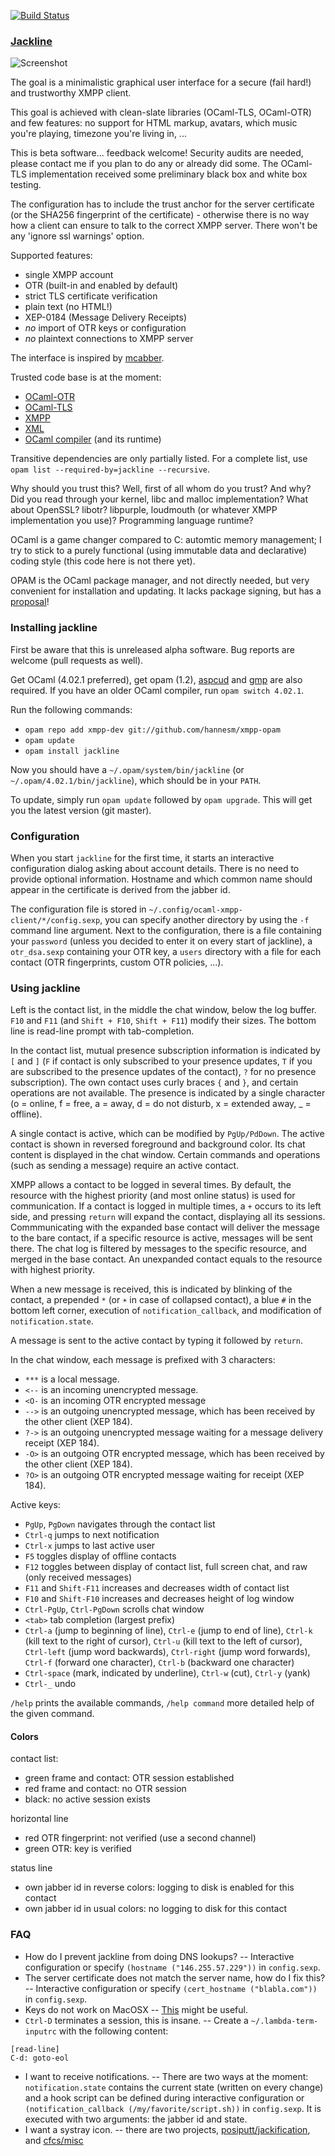 [![Build Status](https://travis-ci.org/hannesm/jackline.svg?branch=master)](https://travis-ci.org/hannesm/jackline)

### [Jackline](https://en.wikipedia.org/wiki/Jackline)

![Screenshot](http://berlin.ccc.de/~hannes/jackline.png)

The goal is a minimalistic graphical user interface for a secure (fail
hard!) and trustworthy XMPP client.

This goal is achieved with clean-slate libraries (OCaml-TLS,
OCaml-OTR) and few features: no support for HTML markup, avatars,
which music you're playing, timezone you're living in, ...

This is beta software... feedback welcome!  Security audits are
needed, please contact me if you plan to do any or already did some.
The OCaml-TLS implementation received some preliminary black box and
white box testing.

The configuration has to include the trust anchor for the server
certificate (or the SHA256 fingerprint of the certificate) - otherwise
there is no way how a client can ensure to talk to the correct XMPP
server.  There won't be any 'ignore ssl warnings' option.

Supported features:
- single XMPP account
- OTR (built-in and enabled by default)
- strict TLS certificate verification
- plain text (no HTML!)
- XEP-0184 (Message Delivery Receipts)
- _no_ import of OTR keys or configuration
- _no_ plaintext connections to XMPP server

The interface is inspired by [mcabber](http://mcabber.com).

Trusted code base is at the moment:
- [OCaml-OTR](https://github.com/hannesm/ocaml-otr)
- [OCaml-TLS](https://github.com/mirleft/ocaml-tls)
- [XMPP](https://github.com/hannesm/xmpp)
- [XML](https://github.com/ermine/xml)
- [OCaml compiler](http://ocaml.org/) (and its runtime)

Transitive dependencies are only partially listed.  For a complete
list, use ``opam list --required-by=jackline --recursive``.

Why should you trust this? Well, first of all whom do you trust? And
why? Did you read through your kernel, libc and malloc implementation?
What about OpenSSL? libotr? libpurple, loudmouth (or whatever XMPP
implementation you use)? Programming language runtime?

OCaml is a game changer compared to C: automtic memory management; I
try to stick to a purely functional (using immutable data and
declarative) coding style (this code here is not there yet).

OPAM is the OCaml package manager, and not directly needed, but very
convenient for installation and updating.  It lacks package signing,
but has a
[proposal](http://opam.ocaml.org/blog/Signing-the-opam-repository/)!

### Installing jackline

First be aware that this is unreleased alpha software.  Bug reports are
welcome (pull requests as well).

Get OCaml (4.02.1 preferred), get opam (1.2),
[aspcud](http://www.cs.uni-potsdam.de/wv/aspcud/) and
[gmp](http://gmplib.org/) are also required.
If you have an older OCaml compiler, run `opam switch 4.02.1`.

Run the following commands:
- `opam repo add xmpp-dev git://github.com/hannesm/xmpp-opam`
- `opam update`
- `opam install jackline`

Now you should have a `~/.opam/system/bin/jackline` (or
`~/.opam/4.02.1/bin/jackline`), which should be in your `PATH`.

To update, simply run `opam update` followed by `opam upgrade`.  This
will get you the latest version (git master).

### Configuration

When you start `jackline` for the first time, it starts an interactive
configuration dialog asking about account details.  There is no need
to provide optional information.  Hostname and which common name
should appear in the certificate is derived from the jabber id.

The configuration file is stored in
`~/.config/ocaml-xmpp-client/*/config.sexp`, you can specify another
directory by using the `-f` command line argument.  Next to the
configuration, there is a file containing your `password` (unless you
decided to enter it on every start of jackline), a `otr_dsa.sexp`
containing your OTR key, a `users` directory with a file for each
contact (OTR fingerprints, custom OTR policies, ...).

### Using jackline

Left is the contact list, in the middle the chat window, below the log
buffer.  `F10` and `F11` (and `Shift + F10`, `Shift + F11`) modify
their sizes.  The bottom line is read-line prompt with tab-completion.

In the contact list, mutual presence subscription information is
indicated by `[` and `]` (`F` if contact is only subscribed to your
presence updates, `T` if you are subscribed to the presence updates of
the contact), `?` for no presence subscription).  The own contact uses
curly braces `{` and `}`, and certain operations are not available.
The presence is indicated by a single character (o = online, f = free,
a = away, d = do not disturb, x = extended away, _ = offline).

A single contact is active, which can be modified by `PgUp/PdDown`.
The active contact is shown in reversed foreground and background
color.  Its chat content is displayed in the chat window.  Certain
commands and operations (such as sending a message) require an active
contact.

XMPP allows a contact to be logged in several times.  By default, the
resource with the highest priority (and most online status) is used
for communication.  If a contact is logged in multiple times, a `+`
occurs to its left side, and pressing `return` will expand the
contact, displaying all its sessions.  Commmunicating with the
expanded base contact will deliver the message to the bare contact, if
a specific resource is active, messages will be sent there.  The chat
log is filtered by messages to the specific resource, and merged in
the base contact.  An unexpanded contact equals to the resource with
highest priority.

When a new message is received, this is indicated by blinking of the
contact, a prepended `*` (or `☀` in case of collapsed contact), a blue
`#` in the bottom left corner, execution of `notification_callback`,
and modification of `notification.state`.

A message is sent to the active contact by typing it followed by
`return`.

In the chat window, each message is prefixed with 3 characters:
- `***` is a local message.
- `<--` is an incoming unencrypted message.
- `<O-` is an incoming OTR encrypted message
- `-->` is an outgoing unencrypted message, which has been received by the other client (XEP 184).
- `?->` is an outgoing unencrypted message waiting for a message delivery receipt (XEP 184).
- `-O>` is an outgoing OTR encrypted message, which has been received by the other client (XEP 184).
- `?O>` is an outgoing OTR encrypted message waiting for receipt (XEP 184).

Active keys:
- `PgUp`, `PgDown` navigates through the contact list
- `Ctrl-q` jumps to next notification
- `Ctrl-x` jumps to last active user
- `F5` toggles display of offline contacts
- `F12` toggles between display of contact list, full screen chat, and raw (only received messages)
- `F11` and `Shift-F11` increases and decreases width of contact list
- `F10` and `Shift-F10` increases and decreases height of log window
- `Ctrl-PgUp`, `Ctrl-PgDown` scrolls chat window
- `<tab>` tab completion (largest prefix)
- `Ctrl-a` (jump to beginning of line), `Ctrl-e` (jump to end of line), `Ctrl-k` (kill text to the right of cursor), `Ctrl-u` (kill text to the left of cursor), `Ctrl-left` (jump word backwards), `Ctrl-right` (jump word forwards), `Ctrl-f` (forward one character), `Ctrl-b` (backward one character)
- `Ctrl-space` (mark, indicated by underline), `Ctrl-w` (cut), `Ctrl-y` (yank)
- `Ctrl-_` undo

`/help` prints the available commands, `/help command` more detailed help of the given command.

#### Colors

contact list:
- green frame and contact: OTR session established
- red frame and contact: no OTR session
- black: no active session exists

horizontal line
- red OTR fingerprint: not verified (use a second channel)
- green OTR: key is verified

status line
- own jabber id in reverse colors: logging to disk is enabled for this contact
- own jabber id in usual colors: no logging to disk for this contact

### FAQ

- How do I prevent jackline from doing DNS lookups? -- Interactive configuration or specify `(hostname ("146.255.57.229"))` in `config.sexp`.
- The server certificate does not match the server name, how do I fix this? -- Interactive configuration or specify `(cert_hostname ("blabla.com"))` in `config.sexp`.
- Keys do not work on MacOSX -- [This](https://github.com/timothybasanov/terminal-app-function-keys#full-list-of-all-bindings) might be useful.
- `Ctrl-D` terminates a session, this is insane. -- Create a `~/.lambda-term-inputrc` with the following content:

 ````
 [read-line]
 C-d: goto-eol
 ````

- I want to receive notifications. -- There are two ways at the moment: `notification.state` contains the current state (written on every change) and a hook script can be defined during interactive configuration or `(notification_callback (/my/favorite/script.sh))` in `config.sexp`.  It is executed with two arguments: the jabber id and state.
- I want a systray icon. -- there are two projects, [posiputt/jackification](https://github.com/posiputt/jackification), and [cfcs/misc](https://github.com/cfcs/misc/blob/master/jackline_systray.py)
